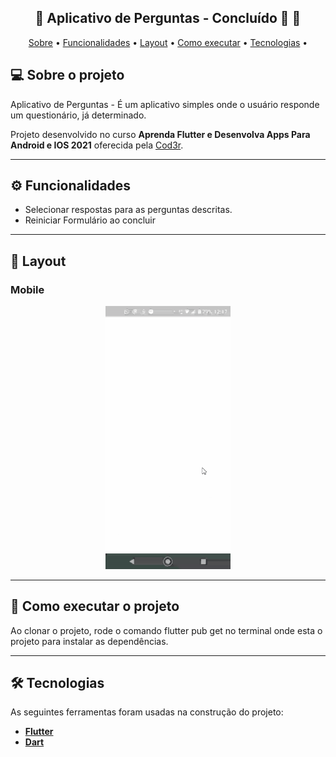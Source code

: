 <h2 align="center"> 
	🚧  Aplicativo de Perguntas - Concluído 🚀 🚧
</h2>

<p align="center">
 <a href="#-sobre-o-projeto">Sobre</a> •
 <a href="#-funcionalidades">Funcionalidades</a> •
 <a href="#-layout">Layout</a> • 
 <a href="#-como-executar-o-projeto">Como executar</a> • 
 <a href="#-tecnologias">Tecnologias</a> • 
</p>

## 💻 Sobre o projeto

Aplicativo de Perguntas - É um aplicativo simples onde o usuário responde um questionário, já determinado. 


Projeto desenvolvido no curso **Aprenda Flutter e Desenvolva Apps Para Android e IOS 2021** oferecida pela [Cod3r](https://www.udemy.com/course/curso-flutter/).

---

## ⚙️ Funcionalidades

- Selecionar respostas para as perguntas descritas.
- Reiniciar Formulário ao concluir

---
## 🎨 Layout

### Mobile

<p align="center">
  <img title="#Questionário" src="git\Questionario.gif" width="200px">
</p>

---

## 🚀 Como executar o projeto

Ao clonar o projeto, rode o comando flutter pub get no terminal onde esta o projeto para instalar as dependências.

---

## 🛠 Tecnologias
As seguintes ferramentas foram usadas na construção do projeto:

-  **[Flutter](https://flutter.dev)**
-  **[Dart](https://dart.dev)**

